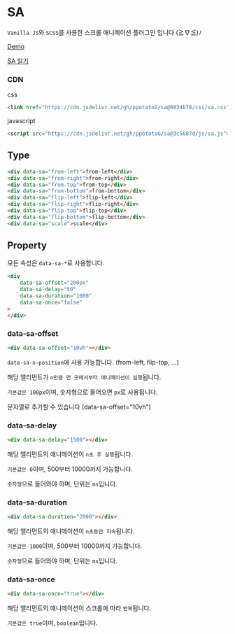 # SA

`Vanilla JS`와 `SCSS`를 사용한 스크롤 애니메이션 플러그인 입니다 (≧∇≦)ﾉ

[Demo](https://ppotatog.github.io/SA/demo/)

[SA 일기](https://blog.naver.com/thgus2270/222523584611)

### CDN

css
```html
<link href="https://cdn.jsdelivr.net/gh/ppotatoG/sa@0834b78/css/sa.css">
```

javascript
```html
<script src="https://cdn.jsdelivr.net/gh/ppotatoG/sa@3c5687d/js/sa.js"></script>
```

## Type
```html
<div data-sa="from-left">from-left</div>
<div data-sa="from-right">from-right</div>
<div data-sa="from-top">from-top</div>
<div data-sa="from-bottom">from-bottom</div>
<div data-sa="flip-left">flip-left</div>
<div data-sa="flip-right">flip-right</div>
<div data-sa="flip-top">flip-top</div>
<div data-sa="flip-bottom">flip-bottom</div>
<div data-sa="scale">scale</div>
```

## Property

모든 속성은 `data-sa-*`로 사용합니다.

```html
<div
    data-sa-offset="200px"
    data-sa-delay="50"
    data-sa-duration="1000"
    data-sa-once="false"
>
</div>
```

### data-sa-offset
```html
<div data-sa-offset="10vh"></div>
```
`data-sa-n-position`에 사용 가능합니다. (from-left, flip-top, ...)

해당 앨리먼트가 `n만큼 먼 곳에서부터 애니메이션이 실행`됩니다.

`기본값은 100px`이며, 숫자형으로 들어오면 `px`로 사용됩니다.

문자열로 추가할 수 있습니다 (data-sa-offset="10vh")

### data-sa-delay
```html
<div data-sa-delay="1500"></div>
```

해당 앨리먼트의 애니메이션이 `n초 후 실행`됩니다.

`기본값은 0`이며, 500부터 10000까지 가능합니다.

`숫자형`으로 들어와야 하며, 단위는 `ms`입니다.

### data-sa-duration
```html
<div data-sa-duration="2000"></div>
```
해당 앨리먼트의 애니메이션이 `n초동안 지속`됩니다.

`기본값은 1000`이며, 500부터 10000까지 가능합니다.

`숫자형`으로 들어와야 하며, 단위는 `ms`입니다.

### data-sa-once
```html
<div data-sa-once="true"></div>
```
해당 앨리먼트의 애니메이션이 스크롤에 따라 `반복`됩니다.

`기본값은 true`이며, `boolean`입니다.